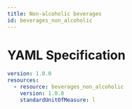 ```yaml
---
title: Non-alcoholic beverages
id: beverages_non_alcoholic
---
```




# YAML Specification

```yaml
version: 1.0.0
resources: 
  - resource: beverages_non_alcoholic
    version: 1.0.0
    standardUnitOfMeasure: l
```



